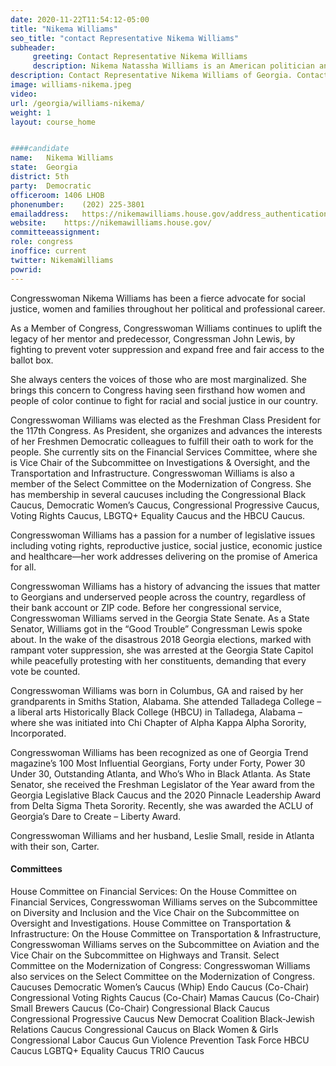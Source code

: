 ```yaml
---
date: 2020-11-22T11:54:12-05:00
title: "Nikema Williams"
seo_title: "contact Representative Nikema Williams"
subheader:
     greeting: Contact Representative Nikema Williams 
     description: Nikema Natassha Williams is an American politician and political executive serving as a member of the Georgia State Senate for the 39th district. She is also the chair of the Democratic Party of Georgia. In November 2020, Williams became the representative for Georgia's 5th congressional district.
description: Contact Representative Nikema Williams of Georgia. Contact information for Nikema Williams includes email address, phone number, and mailing address.
image: williams-nikema.jpeg
video: 
url: /georgia/williams-nikema/
weight: 1
layout: course_home


####candidate
name:	Nikema Williams
state:	Georgia
district: 5th
party:	Democratic
officeroom:	1406 LHOB
phonenumber:	(202) 225-3801
emailaddress:	https://nikemawilliams.house.gov/address_authentication?form=/contact
website:	https://nikemawilliams.house.gov/
committeeassignment: 
role: congress
inoffice: current
twitter: NikemaWilliams
powrid: 
---
```


Congresswoman Nikema Williams has been a fierce advocate for social justice, women and families throughout her political and professional career.

As a Member of Congress, Congresswoman Williams continues to uplift the legacy of her mentor and predecessor, Congressman John Lewis, by fighting to prevent voter suppression and expand free and fair access to the ballot box.

She always centers the voices of those who are most marginalized. She brings this concern to Congress having seen firsthand how women and people of color continue to fight for racial and social justice in our country.

Congresswoman Williams was elected as the Freshman Class President for the 117th Congress. As President, she organizes and advances the interests of her Freshmen Democratic colleagues to fulfill their oath to work for the people. She currently sits on the Financial Services Committee, where she is Vice Chair of the Subcommittee on Investigations & Oversight, and the Transportation and Infrastructure. Congresswoman Williams is also a member of the Select Committee on the Modernization of Congress. She has membership in several caucuses including the Congressional Black Caucus, Democratic Women’s Caucus, Congressional Progressive Caucus, Voting Rights Caucus, LBGTQ+ Equality Caucus and the HBCU Caucus.

Congresswoman Williams has a passion for a number of legislative issues including voting rights, reproductive justice, social justice, economic justice and healthcare—her work addresses delivering on the promise of America for all.

Congresswoman Williams has a history of advancing the issues that matter to Georgians and underserved people across the country, regardless of their bank account or ZIP code. Before her congressional service, Congresswoman Williams served in the Georgia State Senate. As a State Senator, Williams got in the “Good Trouble” Congressman Lewis spoke about. In the wake of the disastrous 2018 Georgia elections, marked with rampant voter suppression, she was arrested at the Georgia State Capitol while peacefully protesting with her constituents, demanding that every vote be counted.

Congresswoman Williams was born in Columbus, GA and raised by her grandparents in Smiths Station, Alabama. She attended Talladega College – a liberal arts Historically Black College (HBCU) in Talladega, Alabama – where she was initiated into Chi Chapter of Alpha Kappa Alpha Sorority, Incorporated.

Congresswoman Williams has been recognized as one of Georgia Trend magazine’s 100 Most Influential Georgians, Forty under Forty, Power 30 Under 30, Outstanding Atlanta, and Who’s Who in Black Atlanta. As State Senator, she received the Freshman Legislator of the Year award from the Georgia Legislative Black Caucus and the 2020 Pinnacle Leadership Award from Delta Sigma Theta Sorority. Recently, she was awarded the ACLU of Georgia’s Dare to Create – Liberty Award.

Congresswoman Williams and her husband, Leslie Small, reside in Atlanta with their son, Carter.

#### Committees
House Committee on Financial Services: On the House Committee on Financial Services, Congresswoman Williams serves on the Subcommittee on Diversity and Inclusion and the Vice Chair on the Subcommittee on Oversight and Investigations.
House Committee on Transportation & Infrastructure: On the House Committee on Transportation & Infrastructure, Congresswoman Williams serves on the Subcommittee on Aviation and the Vice Chair on the Subcommittee on Highways and Transit.
Select Committee on the Modernization of Congress: Congresswoman Williams also services on the Select Committee on the Modernization of Congress.
Caucuses
Democratic Women’s Caucus (Whip)
Endo Caucus (Co-Chair)
Congressional Voting Rights Caucus (Co-Chair)
Mamas Caucus (Co-Chair)
Small Brewers Caucus (Co-Chair)
Congressional Black Caucus
Congressional Progressive Caucus
New Democrat Coalition
Black-Jewish Relations Caucus
Congressional Caucus on Black Women & Girls
Congressional Labor Caucus
Gun Violence Prevention Task Force
HBCU Caucus
LGBTQ+ Equality Caucus
TRIO Caucus